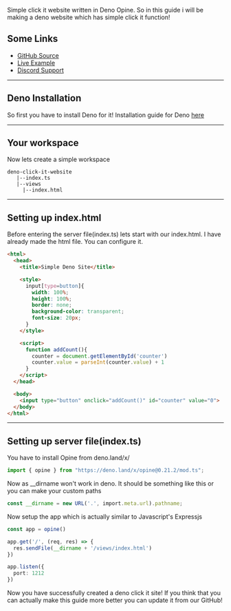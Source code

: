 Simple click it website written in Deno Opine. So in this guide i will be making a deno website which has simple click it function!

## Some Links

- [GitHub Source](https://github.com/Scientific-Guy/deno-click-it)
- [Live Example](https://deno-click-it.fact.repl.co/)
- [Discord Support](https://discord.gg/FrduEZd)

---

## Deno Installation

So first you have to install Deno for it! Installation guide for Deno [here](https://deno.land/#installation)

---

## Your workspace

Now lets create a simple workspace

```
deno-click-it-website
   |--index.ts
   |--views
     |--index.html
```

---

## Setting up index.html

Before entering the server file(index.ts) lets start with our index.html. I have already made the html file. You can configure it.

```html
<html>
  <head>
    <title>Simple Deno Site</title>

    <style>
      input[type=button]{
        width: 100%;
        height: 100%;
        border: none;
        background-color: transparent;
        font-size: 20px;
      }
    </style>

    <script>
      function addCount(){
        counter = document.getElementById('counter')
        counter.value = parseInt(counter.value) + 1
      }
    </script>
  </head>

  <body>
    <input type="button" onclick="addCount()" id="counter" value="0">
  </body>
</html>
```

---

## Setting up server file(index.ts)

You have to install Opine from deno.land/x/

```ts
import { opine } from "https://deno.land/x/opine@0.21.2/mod.ts";
```

Now as __dirname won't work in deno. It should be something like this or you can make your custom paths

```ts
const __dirname = new URL('.', import.meta.url).pathname;
```

Now setup the app which is actually similar to Javascript's Expressjs

```ts
const app = opine()

app.get('/', (req, res) => {
  res.sendFile(__dirname + '/views/index.html')
})

app.listen({
  port: 1212
})
```

Now you have successfully created a deno click it site! If you think that you can actually make this guide more better you can update it from our GitHub!
